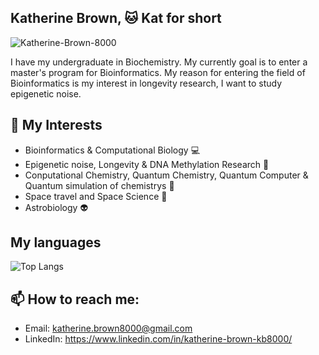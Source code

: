 ## Katherine Brown, 🐱 Kat for short 
<p align="left"> <img src="https://komarev.com/ghpvc/?username=Katherine-Brown-8000&label=Profile%20views&color=0e75b6&style=flat" alt="Katherine-Brown-8000" /> </p>

I have my undergraduate in Biochemistry.
My currently goal is to enter a master's program for Bioinformatics.
My reason for entering the field of Bioinformatics is my interest in longevity research, I want to study epigenetic noise.

## 🔬 My Interests
- Bioinformatics & Computational Biology 💻
- Epigenetic noise, Longevity & DNA Methylation Research 🧬
- Conputational Chemistry, Quantum Chemistry, Quantum Computer & Quantum simulation of chemistrys 🧪
- Space travel and Space Science 🚀
- Astrobiology 👽

## My languages
![Top Langs](https://github-readme-stats.vercel.app/api/top-langs/?username=Katherine-Brown-8000&layout=compact&theme=radical&cache_seconds=1800)




## 📫 How to reach me:
- Email: katherine.brown8000@gmail.com 
- LinkedIn: https://www.linkedin.com/in/katherine-brown-kb8000/




<!--
**Katherine-Brown-8000/Katherine-Brown-8000** is a ✨ _special_ ✨ repository because its `README.md` (this file) appears on your GitHub profile.

Retired displays:
<p align="center">
<img src="https://github-readme-stats.vercel.app/api/top-langs/?username=Katherine-Brown-8000&theme=shadow_blue&layout=compact"width="48%"/> 
</p>  

Here are some ideas to get you started:

- 🔭 I’m currently working on ...
- 🌱 I’m currently learning ...
- 👯 I’m looking to collaborate on ...
- 🤔 I’m looking for help with ...
- 💬 Ask me about ...
- 📫 How to reach me: ...
- 😄 Pronouns: ...
- ⚡ Fun fact: ...
-->
